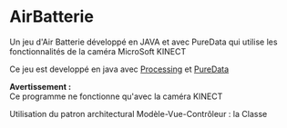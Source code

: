 # AirBatterie
Un jeu d'Air Batterie développé en JAVA et avec PureData qui utilise les fonctionnalités de la caméra MicroSoft KINECT

Ce jeu est developpé en java avec [Processing](https://fr.wikipedia.org/wiki/Processing) et [PureData](https://fr.wikipedia.org/wiki/Pure_Data)<br>

<b>Avertissement :</b> <br>
Ce programme ne fonctionne qu'avec la caméra KINECT


Utilisation du patron architectural Modèle-Vue-Contrôleur : 
la Classe 
